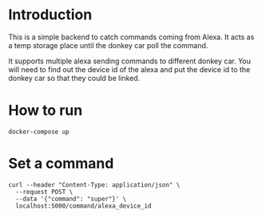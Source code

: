 # Introduction
This is a simple backend to catch commands coming from Alexa. It acts as a temp storage place until the donkey car poll the command.

It supports multiple alexa sending commands to different donkey car. You will need to find out the device id of the alexa and put the device id to the donkey car so that they could be linked.

# How to run
```
docker-compose up
```

# Set a command
```
curl --header "Content-Type: application/json" \
  --request POST \
  --data '{"command": "super"}' \
  localhost:5000/command/alexa_device_id
```